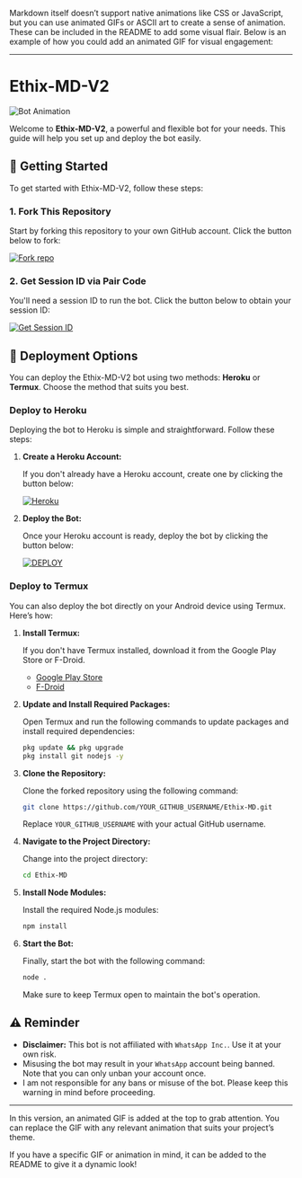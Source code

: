 Markdown itself doesn’t support native animations like CSS or JavaScript, but you can use animated GIFs or ASCII art to create a sense of animation. These can be included in the README to add some visual flair. Below is an example of how you could add an animated GIF for visual engagement:

---

# Ethix-MD-V2

![Bot Animation](https://media.giphy.com/media/l0MYB8Ory7Hqefo9a/giphy.gif)

Welcome to **Ethix-MD-V2**, a powerful and flexible bot for your needs. This guide will help you set up and deploy the bot easily.

## 🚀 Getting Started

To get started with Ethix-MD-V2, follow these steps:

### 1. Fork This Repository

Start by forking this repository to your own GitHub account. Click the button below to fork:

<a href='https://github.com/Ethix-Xsid/Ethix-MD/fork' target="_blank"><img alt='Fork repo' src='https://img.shields.io/badge/Fork This Repo-black?style=for-the-badge&logo=git&logoColor=white'/></a>

### 2. Get Session ID via Pair Code

You'll need a session ID to run the bot. Click the button below to obtain your session ID:

<a href='https://toxic-crocodile-goutammallick516-cab1ca96.koyeb.app' target="_blank"><img alt='Get Session ID' src='https://img.shields.io/badge/Click here to get your session id-black?style=for-the-badge&logo=opencv&logoColor=white'/></a>

## 🚀 Deployment Options

You can deploy the Ethix-MD-V2 bot using two methods: **Heroku** or **Termux**. Choose the method that suits you best.

### Deploy to Heroku

Deploying the bot to Heroku is simple and straightforward. Follow these steps:

1. **Create a Heroku Account:**

   If you don't already have a Heroku account, create one by clicking the button below:

   <a href='https://signup.heroku.com/' target="_blank"><img alt='Heroku' src='https://img.shields.io/badge/-Create-black?style=for-the-badge&logo=heroku&logoColor=white'/></a>

2. **Deploy the Bot:**

   Once your Heroku account is ready, deploy the bot by clicking the button below:

   <a href='https://heroku.com/deploy' target="_blank"><img alt='DEPLOY' src='https://img.shields.io/badge/-DEPLOY-black?style=for-the-badge&logo=heroku&logoColor=white'/></a>

### Deploy to Termux

You can also deploy the bot directly on your Android device using Termux. Here’s how:

1. **Install Termux:**

   If you don't have Termux installed, download it from the Google Play Store or F-Droid.

   - [Google Play Store](https://play.google.com/store/apps/details?id=com.termux)
   - [F-Droid](https://f-droid.org/en/packages/com.termux/)

2. **Update and Install Required Packages:**

   Open Termux and run the following commands to update packages and install required dependencies:

   ```bash
   pkg update && pkg upgrade
   pkg install git nodejs -y
   ```

3. **Clone the Repository:**

   Clone the forked repository using the following command:

   ```bash
   git clone https://github.com/YOUR_GITHUB_USERNAME/Ethix-MD.git
   ```

   Replace `YOUR_GITHUB_USERNAME` with your actual GitHub username.

4. **Navigate to the Project Directory:**

   Change into the project directory:

   ```bash
   cd Ethix-MD
   ```

5. **Install Node Modules:**

   Install the required Node.js modules:

   ```bash
   npm install
   ```

6. **Start the Bot:**

   Finally, start the bot with the following command:

   ```bash
   node .
   ```

   Make sure to keep Termux open to maintain the bot's operation.

## ⚠️ Reminder

- **Disclaimer:** This bot is not affiliated with `WhatsApp Inc.`. Use it at your own risk.
- Misusing the bot may result in your `WhatsApp` account being banned. Note that you can only unban your account once.
- I am not responsible for any bans or misuse of the bot. Please keep this warning in mind before proceeding.

---

In this version, an animated GIF is added at the top to grab attention. You can replace the GIF with any relevant animation that suits your project’s theme.

If you have a specific GIF or animation in mind, it can be added to the README to give it a dynamic look!
